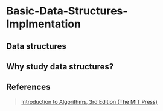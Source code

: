 # Basic-Data-Structures-Implmentation

## Data structures

## Why study data structures?


## References
>[ Introduction to Algorithms, 3rd Edition (The MIT Press) ](https://www.amazon.com/Introduction-Algorithms-3rd-MIT-Press/dp/0262033844)
